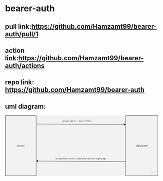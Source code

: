# bearer-auth

## pull link:https://github.com/Hamzamt99/bearer-auth/pull/1

## action link:https://github.com/Hamzamt99/bearer-auth/actions

## repo link: https://github.com/Hamzamt99/bearer-auth

## uml diagram:
![uml](./src/assets/uml.jpg)
